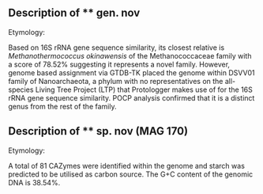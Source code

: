 ## Description of ** gen. nov 
<!-- 
Genome completeness is ;87.85
Genome contamination is ;1.87
 -->
Etymology:


Based on 16S rRNA gene sequence similarity, its closest relative is 
*Methanothermococcus okinawensis* of the Methanococcaceae family with a score of 78.52%
suggesting it represents a novel family. 
However, 
genome based assignment via GTDB-TK placed the genome within 
DSVV01 family of Nanoarchaeota, 
a phylum with no representatives on the 
all-species Living Tree Project (LTP) that Protologger makes use of for the 16S rRNA gene sequence similarity.
POCP analysis confirmed that it is a distinct genus from the rest of the family. 


## Description of ** sp. nov (MAG 170)

Etymology:

A total of 81 CAZymes were identified within the genome and starch was predicted to be utilised as carbon source. 
The G+C content of the genomic DNA is 38.54%. 



